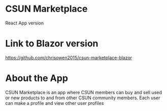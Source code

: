 # CSUN Marketplace

React App version

# Link to Blazor version

https://github.com/chrisowen2015/csun-marketplace-blazor

# About the App

CSUN Marketplace is an app where CSUN members can buy and sell used or new products to and from other CSUN community members.
Each user can make a profile and view other user profiles
